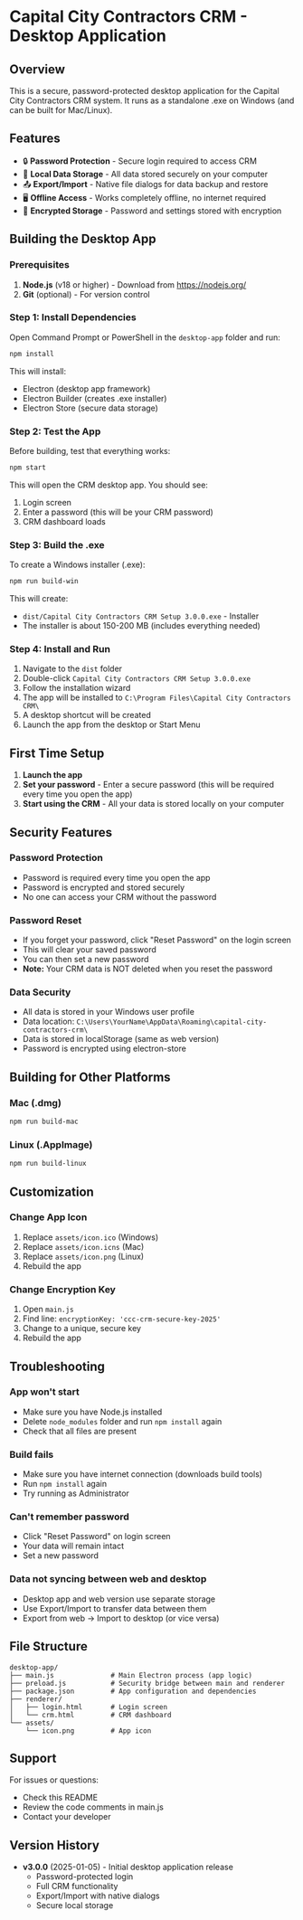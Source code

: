 # Capital City Contractors CRM - Desktop Application

## Overview

This is a secure, password-protected desktop application for the Capital City Contractors CRM system. It runs as a standalone .exe on Windows (and can be built for Mac/Linux).

## Features

- 🔒 **Password Protection** - Secure login required to access CRM
- 💾 **Local Data Storage** - All data stored securely on your computer
- 📤 **Export/Import** - Native file dialogs for data backup and restore
- 🖥️ **Offline Access** - Works completely offline, no internet required
- 🔐 **Encrypted Storage** - Password and settings stored with encryption

## Building the Desktop App

### Prerequisites

1. **Node.js** (v18 or higher) - Download from https://nodejs.org/
2. **Git** (optional) - For version control

### Step 1: Install Dependencies

Open Command Prompt or PowerShell in the `desktop-app` folder and run:

```bash
npm install
```

This will install:
- Electron (desktop app framework)
- Electron Builder (creates .exe installer)
- Electron Store (secure data storage)

### Step 2: Test the App

Before building, test that everything works:

```bash
npm start
```

This will open the CRM desktop app. You should see:
1. Login screen
2. Enter a password (this will be your CRM password)
3. CRM dashboard loads

### Step 3: Build the .exe

To create a Windows installer (.exe):

```bash
npm run build-win
```

This will create:
- `dist/Capital City Contractors CRM Setup 3.0.0.exe` - Installer
- The installer is about 150-200 MB (includes everything needed)

### Step 4: Install and Run

1. Navigate to the `dist` folder
2. Double-click `Capital City Contractors CRM Setup 3.0.0.exe`
3. Follow the installation wizard
4. The app will be installed to `C:\Program Files\Capital City Contractors CRM\`
5. A desktop shortcut will be created
6. Launch the app from the desktop or Start Menu

## First Time Setup

1. **Launch the app**
2. **Set your password** - Enter a secure password (this will be required every time you open the app)
3. **Start using the CRM** - All your data is stored locally on your computer

## Security Features

### Password Protection
- Password is required every time you open the app
- Password is encrypted and stored securely
- No one can access your CRM without the password

### Password Reset
- If you forget your password, click "Reset Password" on the login screen
- This will clear your saved password
- You can then set a new password
- **Note:** Your CRM data is NOT deleted when you reset the password

### Data Security
- All data is stored in your Windows user profile
- Data location: `C:\Users\YourName\AppData\Roaming\capital-city-contractors-crm\`
- Data is stored in localStorage (same as web version)
- Password is encrypted using electron-store

## Building for Other Platforms

### Mac (.dmg)
```bash
npm run build-mac
```

### Linux (.AppImage)
```bash
npm run build-linux
```

## Customization

### Change App Icon
1. Replace `assets/icon.ico` (Windows)
2. Replace `assets/icon.icns` (Mac)
3. Replace `assets/icon.png` (Linux)
4. Rebuild the app

### Change Encryption Key
1. Open `main.js`
2. Find line: `encryptionKey: 'ccc-crm-secure-key-2025'`
3. Change to a unique, secure key
4. Rebuild the app

## Troubleshooting

### App won't start
- Make sure you have Node.js installed
- Delete `node_modules` folder and run `npm install` again
- Check that all files are present

### Build fails
- Make sure you have internet connection (downloads build tools)
- Run `npm install` again
- Try running as Administrator

### Can't remember password
- Click "Reset Password" on login screen
- Your data will remain intact
- Set a new password

### Data not syncing between web and desktop
- Desktop app and web version use separate storage
- Use Export/Import to transfer data between them
- Export from web → Import to desktop (or vice versa)

## File Structure

```
desktop-app/
├── main.js              # Main Electron process (app logic)
├── preload.js           # Security bridge between main and renderer
├── package.json         # App configuration and dependencies
├── renderer/
│   ├── login.html       # Login screen
│   └── crm.html         # CRM dashboard
└── assets/
    └── icon.png         # App icon
```

## Support

For issues or questions:
- Check this README
- Review the code comments in main.js
- Contact your developer

## Version History

- **v3.0.0** (2025-01-05) - Initial desktop application release
  - Password-protected login
  - Full CRM functionality
  - Export/Import with native dialogs
  - Secure local storage

